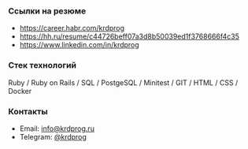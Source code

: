 ### Ссылки на резюме

- https://career.habr.com/krdprog
- https://hh.ru/resume/c44726beff07a3d8b50039ed1f3768666f4c35
- https://www.linkedin.com/in/krdprog

### Стек технологий

Ruby / Ruby on Rails / SQL / PostgeSQL / Minitest / GIT / HTML / CSS / Docker

### Контакты

- Email: info@krdprog.ru
- Telegram: [@krdprog](https://t.me/krdprog)
